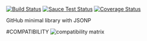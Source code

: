 [![Build Status](https://travis-ci.org/justapps4all/github-jsonp.svg?branch=master&1469917446561)](https://travis-ci.org/justapps4all/github-jsonp)
[![Sauce Test Status](https://saucelabs.com/buildstatus/juanmadev?1469917446561)](https://saucelabs.com/u/juanmadev?1469917446561)
[![Coverage Status](https://coveralls.io/repos/github/justapps4all/github-jsonp/badge.svg?branch=master&1469917446561)](https://coveralls.io/github/justapps4all/github-jsonp?branch=master&1469917446561)

GitHub minimal library with JSONP


#COMPATIBILITY
![compatibility matrix](https://saucelabs.com/browser-matrix/juanmadev.svg?1469917446561)